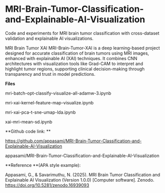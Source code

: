# MRI-Brain-Tumor-Classification-and-Explainable-AI-Visualization
Code and experiments for MRI brain tumor classification with cross-dataset validation and explainable AI visualizations.

MRI Brain Tumor XAI MRI-Brain-Tumor-XAI is a deep learning-based project designed for accurate classification of brain tumors using MRI images, enhanced with explainable AI (XAI) techniques. It combines CNN architectures with visualization tools like Grad-CAM to interpret and highlight tumor regions, supporting clinical decision-making through transparency and trust in model predictions.


**Files**

mri-batch-opt-classify-visualize-all-adamw-3.ipynb

mri-xai-kernel-feature-map-visualize.ipynb

mri-xai-pca-t-sne-umap-lda.ipynb

xai-mri-mean-sd.ipynb


**Github code link: **

https://github.com/appasami/MRI-Brain-Tumor-Classification-and-Explainable-AI-Visualization


appasami/MRI-Brain-Tumor-Classification-and-Explainable-AI-Visualization 


**Reference **(APA style example):

Appasami, G., & Savarimuthu, N. (2025). MRI Brain Tumor Classification and Explainable AI Visualization (Version 1.0.0) [Computer software]. Zenodo. https://doi.org/10.5281/zenodo.16939093
